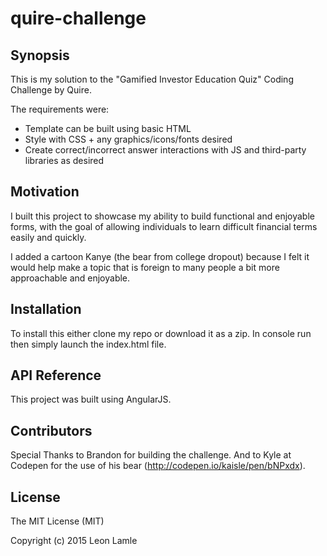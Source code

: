 # quire-challenge

## Synopsis

This is my solution to the "Gamified Investor Education Quiz" Coding Challenge by Quire.

The requirements were:

* Template can be built using basic HTML
* Style with CSS + any graphics/icons/fonts desired
* Create correct/incorrect answer interactions with JS and third-party libraries as desired

## Motivation

I built this project to showcase my ability to build functional and enjoyable forms, with the goal of allowing individuals to learn difficult financial terms easily and quickly.

I added a cartoon Kanye (the bear from college dropout) because I felt it would help make a topic that is foreign to many people a bit more approachable and enjoyable.

## Installation

To install this either clone my repo or download it as a zip. In console run then simply launch the index.html file.

## API Reference

This project was built using AngularJS.

## Contributors

Special Thanks to Brandon for building the challenge. And to Kyle at Codepen for the use of his bear (http://codepen.io/kaisle/pen/bNPxdx).

## License

The MIT License (MIT)

Copyright (c) 2015 Leon Lamle
